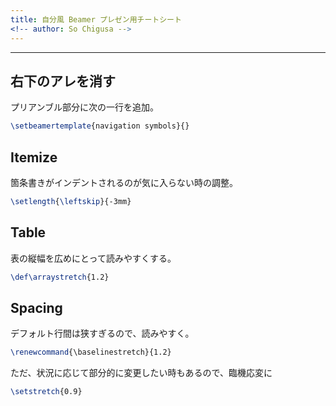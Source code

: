 ```yaml
---
title: 自分風 Beamer プレゼン用チートシート
<!-- author: So Chigusa -->
---
```


-------------------------------------------------------------------------------

## 右下のアレを消す ##

プリアンブル部分に次の一行を追加。

``` tex
\setbeamertemplate{navigation symbols}{}
```

## Itemize ##

箇条書きがインデントされるのが気に入らない時の調整。

``` tex
\setlength{\leftskip}{-3mm}
```

## Table ##

表の縦幅を広めにとって読みやすくする。

``` tex
\def\arraystretch{1.2}
```

## Spacing ##

デフォルト行間は狭すぎるので、読みやすく。

``` tex
\renewcommand{\baselinestretch}{1.2}
```

ただ、状況に応じて部分的に変更したい時もあるので、臨機応変に

``` tex
\setstretch{0.9}
```
